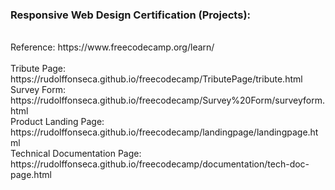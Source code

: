 <h3> Responsive Web Design Certification (Projects):</h3> <br>
  Reference: https://www.freecodecamp.org/learn/ <br>
  <br>
  Tribute Page: https://rudolffonseca.github.io/freecodecamp/TributePage/tribute.html <br>
  Survey Form: https://rudolffonseca.github.io/freecodecamp/Survey%20Form/surveyform.html <br>
  Product Landing Page: https://rudolffonseca.github.io/freecodecamp/landingpage/landingpage.html <br>
  Technical Documentation Page: https://rudolffonseca.github.io/freecodecamp/documentation/tech-doc-page.html <br>
